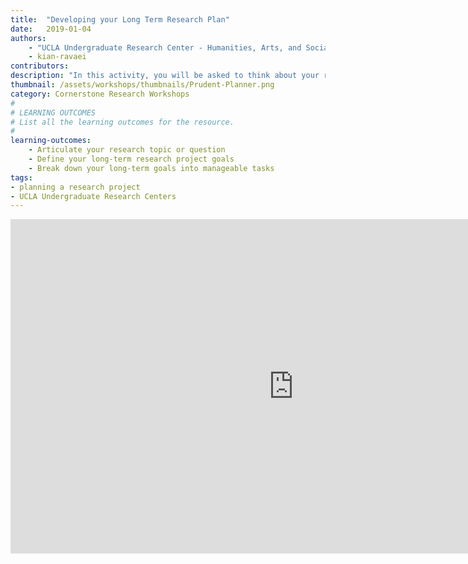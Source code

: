 ```yaml
---
title:  "Developing your Long Term Research Plan"
date:   2019-01-04
authors:
    - "UCLA Undergraduate Research Center - Humanities, Arts, and Social Sciences"
    - kian-ravaei
contributors:
description: "In this activity, you will be asked to think about your research topic or question and come up with a few concrete project goals. Then, you will learn more about the research process, what challenges and successes are to come, and several strategies to tackle your tasks!"
thumbnail: /assets/workshops/thumbnails/Prudent-Planner.png
category: Cornerstone Research Workshops
#
# LEARNING OUTCOMES
# List all the learning outcomes for the resource.
#
learning-outcomes:
    - Articulate your research topic or question
    - Define your long-term research project goals
    - Break down your long-term goals into manageable tasks
tags:
- planning a research project
- UCLA Undergraduate Research Centers
---
```

<iframe src="https://ccle.ucla.edu/mod/hvp/embed.php?id=2180649" width="906" height="535" frameborder="0" allowfullscreen="allowfullscreen"></iframe><script src="https://ccle.ucla.edu/mod/hvp/library/js/h5p-resizer.js" charset="UTF-8"></script>
